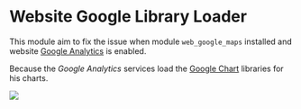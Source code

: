 # Website Google Library Loader

This module aim to fix the issue when module `web_google_maps` installed and website [Google Analytics](https://analytics.google.com/) is enabled.

Because the _Google Analytics_ services load the [Google Chart](https://developers.google.com/chart/interactive/docs/basic_load_libs) libraries for his charts.

![](./static/description/ss_google_load_not_found.png)

